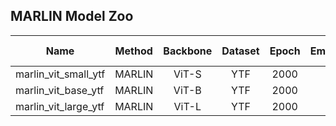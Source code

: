 ## MARLIN Model Zoo

| Name                 | Method | Backbone | Dataset | Epoch | Embedding | Encoder Params | Encoder MACs | Download                                                                                                                                                                                                        |
|----------------------|:------:|:--------:|:-------:|:-----:|:---------:|:--------------:|:------------:|-----------------------------------------------------------------------------------------------------------------------------------------------------------------------------------------------------------------|
| marlin_vit_small_ytf | MARLIN |  ViT-S   |   YTF   | 2000  |    384    |     22.48M     |    25.96G    | [Encoder](https://github.com/ControlNet/MARLIN/releases/download/model_v1/marlin_vit_small_ytf.encoder.pt)/[Full](https://github.com/ControlNet/MARLIN/releases/download/model_v1/marlin_vit_small_ytf.full.pt) |
| marlin_vit_base_ytf  | MARLIN |  ViT-B   |   YTF   | 2000  |    768    |     87.43M     |   101.85G    | [Encoder](https://github.com/ControlNet/MARLIN/releases/download/model_v1/marlin_vit_base_ytf.encoder.pt)/[Full](https://github.com/ControlNet/MARLIN/releases/download/model_v1/marlin_vit_base_ytf.full.pt)   |
| marlin_vit_large_ytf | MARLIN |  ViT-L   |   YTF   | 2000  |   1024    |    305.47M     |   357.92G    | [Encoder](https://github.com/ControlNet/MARLIN/releases/download/model_v1/marlin_vit_large_ytf.encoder.pt)/[Full](https://github.com/ControlNet/MARLIN/releases/download/model_v1/marlin_vit_large_ytf.full.pt) |